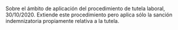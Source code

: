 Sobre el ámbito de aplicación del procedimiento de tutela laboral, 30/10/2020. Extiende este procedimiento pero aplica sólo la sanción indemnizatoria propiamente relativa a la tutela.